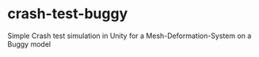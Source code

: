 # crash-test-buggy
Simple Crash test simulation in Unity for a Mesh-Deformation-System on a Buggy model
